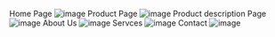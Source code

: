 Home Page
![image](https://user-images.githubusercontent.com/103981661/175777594-de353489-3611-40b9-98b1-edc512bcbeb0.png)
Product Page
![image](https://user-images.githubusercontent.com/103981661/175777614-ad73c313-1b11-4cbe-ac4c-d555de020035.png)
Product description Page
![image](https://user-images.githubusercontent.com/103981661/175777648-71fda462-d866-44a9-b324-e6d96880ded0.png)
About Us
![image](https://user-images.githubusercontent.com/103981661/175777664-8a62d92a-a417-4b19-bbde-b9fab81140e1.png)
Servces
![image](https://user-images.githubusercontent.com/103981661/175777679-322ab066-de7f-4774-9113-47ac5fd8269d.png)
Contact 
![image](https://user-images.githubusercontent.com/103981661/175777705-7c92940f-6fc3-4f03-9435-d378c89183b9.png)
